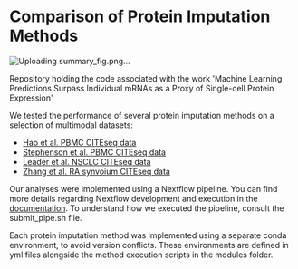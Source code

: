 # Comparison of Protein Imputation Methods

![Uploading summary_fig.png…]()

Repository holding the code associated with the work 'Machine Learning Predictions Surpass Individual mRNAs as a Proxy of Single-cell Protein Expression'

We tested the performance of several protein imputation methods on a selection of multimodal datasets:

* [Hao et al. PBMC CITEseq data](https://atlas.fredhutch.org/nygc/multimodal-pbmc)
* [Stephenson et al. PBMC CITEseq data](https://pubmed.ncbi.nlm.nih.gov/33879890/)
* [Leader et al. NSCLC CITEseq data](https://pubmed.ncbi.nlm.nih.gov/34767762/)
* [Zhang et al. RA synvoium CITEseq data](https://www.nature.com/articles/s41590-024-01782-4)

Our analyses were implemented using a Nextflow pipeline. You can find more details regarding Nextflow development and execution in the [documentation](https://www.nextflow.io/docs/latest/index.html). To understand how we executed the pipeline, consult the submit_pipe.sh file. 

Each protein imputation method was implemented using a separate conda environment, to avoid version conflicts. These environments are defined in yml files alongside the method execution scripts in the modules folder. 
